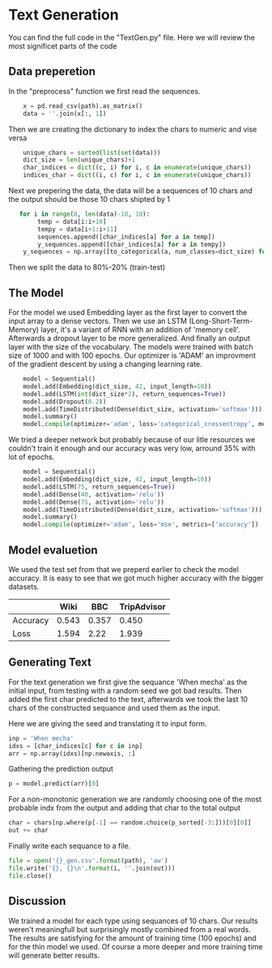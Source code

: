 
# Text Generation
You can find the full code in the "TextGen.py" file.
Here we will review the most significet parts of the code

## Data preperetion
In the "preprocess" function we first read the sequences.


```python
    x = pd.read_csv(path).as_matrix()
    data = ''.join(x[:, 1])
```

Then we are creating the dictionary to index the chars to numeric and vise versa


```python
    unique_chars = sorted(list(set(data)))
    dict_size = len(unique_chars)+1
    char_indices = dict((c, i) for i, c in enumerate(unique_chars))
    indices_char = dict((i, c) for i, c in enumerate(unique_chars))
```

Next we prepering the data, the data will be a sequences of 10 chars and the output should be those 10 chars shipted by 1


```python
   for i in range(0, len(data)-10, 10):
        temp = data[i:i+10]
        tempy = data[i+1:i+11]
        sequences.append([char_indices[a] for a in temp])
        y_sequences.append([char_indices[a] for a in tempy])
    y_sequences = np.array([to_categorical(a, num_classes=dict_size) for a in np.array(y_sequences)])
```

Then we split the data to 80%-20% (train-test) 

## The Model
For the model we used Embedding layer as the first layer to convert the input array to a dense vectors.
Then we use an LSTM (Long-Short-Term-Memory) layer, it's a variant of RNN with an addition of 'memory cell'.
Afterwards a dropout layer to be more generalized.
And finally an output layer with the size of the vocabulary.
The models were trained with batch size of 1000 and with 100 epochs.
Our optimizer is 'ADAM' an improvment of the gradient descent by using a changing learning rate.


```python
    model = Sequential()
    model.add(Embedding(dict_size, 42, input_length=10))
    model.add(LSTM(int(dict_size*2), return_sequences=True))
    model.add(Dropout(0.2))
    model.add(TimeDistributed(Dense(dict_size, activation='softmax')))
    model.summary()
    model.compile(optimizer='adam', loss='categorical_crossentropy', metrics=['accuracy'])
```

We tried a deeper network but probably because of our litle resources we couldn't train it enough and our accuracy was very low, arround 35% with lot of epochs.


```python
    model = Sequential()
    model.add(Embedding(dict_size, 42, input_length=10))
    model.add(LSTM(75, return_sequences=True))
    model.add(Dense(40, activation='relu'))
    model.add(Dense(75, activation='relu'))
    model.add(TimeDistributed(Dense(dict_size, activation='softmax')))
    model.summary()
    model.compile(optimizer='adam', loss='mse', metrics=['accuracy'])
```

## Model evaluetion
We used the test set from that we preperd earlier to check the model accuracy.
It is easy to see that we got much higher accuracy with the bigger datasets.

|          | Wiki  | BBC   | TripAdvisor |   
|----------|-------|-------|-------------|
| Accuracy | 0.543 | 0.357 | 0.450       |   
| Loss     | 1.594 | 2.22  | 1.939       |   
   

## Generating Text
For the text generation we first give the sequance 'When mecha' as the initial input, from testing with a random seed we got bad results. Then added the first char predicted to the text, afterwards we took the last 10 chars of the constructed sequance and used them as the input.

Here we are giving the seed and translating it to input form.


```python
inp = 'When mecha'
idxs = [char_indices[c] for c in inp]
arr = np.array(idxs)[np.newaxis, :]
```

Gathering the prediction output


```python
p = model.predict(arr)[0]
```

For a non-monotonic generation we are randomly choosing one of the most probable indx from the output and adding that char to the total output  


```python
char = chars[np.where(p[-1] == random.choice(p_sorted[-3:]))[0][0]]
out += char
```

Finally write each sequance to a file.


```python
file = open('{}_gen.csv'.format(path), 'aw')
file.write('{}, {}\n'.format(i, ''.join(out)))
file.close()
```

## Discussion

We trained a model for each type using sequances of 10 chars.
Our results weren't meaningfull but surprisingly mostly combined from a real words.
The results are satisfying for the amount of training time (100 epochs) and for the thin model we used.
Of course a more deeper and more training time will generate better results.
